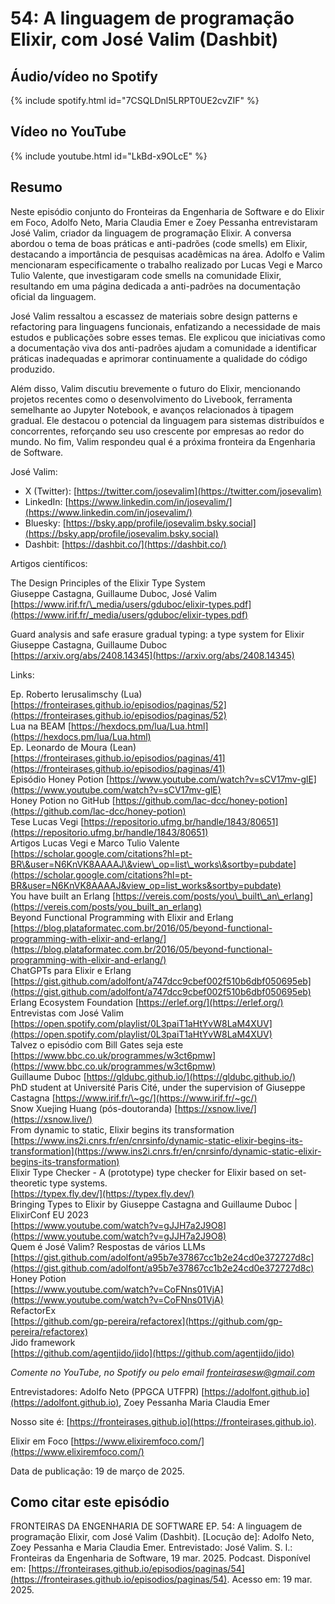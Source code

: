 # 54: A linguagem de programação Elixir, com José Valim (Dashbit)


## Áudio/vídeo no Spotify

{% include spotify.html id="7CSQLDnl5LRPT0UE2cvZIF" %}

## Vídeo no YouTube

{% include youtube.html id="LkBd-x9OLcE" %}  

<!-- 
### Áudio no Spotify para Criadores


{% include anchor.html id="Diversidade-e-Incluso-em-Engenharia-de-Software--com-Kiev-Gama-CIn-UFPE-e2v0p6r" %}


### Todas as plataformas


[53: Diversidade e Inclusão em Engenharia de Software, com Kiev Gama (CIn UFPE)
](https://creators.spotify.com/pod/show/fronteirases/episodes/Diversidade-e-Incluso-em-Engenharia-de-Software--com-Kiev-Gama-CIn-UFPE-e2v0p6r)

-->

## Resumo

Neste episódio conjunto do Fronteiras da Engenharia de Software e do Elixir em Foco, Adolfo Neto, Maria Claudia Emer e Zoey Pessanha entrevistaram José Valim, criador da linguagem de programação Elixir. A conversa abordou o tema de boas práticas e anti-padrões (code smells) em Elixir, destacando a importância de pesquisas acadêmicas na área. Adolfo e Valim mencionaram especificamente o trabalho realizado por Lucas Vegi e Marco Tulio Valente, que investigaram code smells na comunidade Elixir, resultando em uma página dedicada a anti-padrões na documentação oficial da linguagem.

José Valim ressaltou a escassez de materiais sobre design patterns e refactoring para linguagens funcionais, enfatizando a necessidade de mais estudos e publicações sobre esses temas. Ele explicou que iniciativas como a documentação viva dos anti-padrões ajudam a comunidade a identificar práticas inadequadas e aprimorar continuamente a qualidade do código produzido.

Além disso, Valim discutiu brevemente o futuro do Elixir, mencionando projetos recentes como o desenvolvimento do Livebook, ferramenta semelhante ao Jupyter Notebook, e avanços relacionados à tipagem gradual. Ele destacou o potencial da linguagem para sistemas distribuídos e concorrentes, reforçando seu uso crescente por empresas ao redor do mundo. No fim, Valim respondeu qual é a próxima fronteira da Engenharia de Software.

José Valim:

- X (Twitter): [https://twitter.com/josevalim](https://twitter.com/josevalim)  
- LinkedIn: [https://www.linkedin.com/in/josevalim/](https://www.linkedin.com/in/josevalim/)  
- Bluesky: [https://bsky.app/profile/josevalim.bsky.social](https://bsky.app/profile/josevalim.bsky.social)  
- Dashbit: [https://dashbit.co/](https://dashbit.co/)

Artigos científicos:

The Design Principles of the Elixir Type System  
Giuseppe Castagna, Guillaume Duboc, José Valim  
[https://www.irif.fr/\_media/users/gduboc/elixir-types.pdf](https://www.irif.fr/_media/users/gduboc/elixir-types.pdf)

Guard analysis and safe erasure gradual typing: a type system for Elixir  
Giuseppe Castagna, Guillaume Duboc  
[https://arxiv.org/abs/2408.14345](https://arxiv.org/abs/2408.14345)

Links:

Ep. Roberto Ierusalimschy (Lua)  [https://fronteirases.github.io/episodios/paginas/52](https://fronteirases.github.io/episodios/paginas/52)   
Lua na BEAM [https://hexdocs.pm/lua/Lua.html](https://hexdocs.pm/lua/Lua.html)  
Ep. Leonardo de Moura (Lean) [https://fronteirases.github.io/episodios/paginas/41](https://fronteirases.github.io/episodios/paginas/41)   
Episódio Honey Potion [https://www.youtube.com/watch?v=sCV17mv-glE](https://www.youtube.com/watch?v=sCV17mv-glE)   
Honey Potion no GitHub [https://github.com/lac-dcc/honey-potion](https://github.com/lac-dcc/honey-potion)  
Tese Lucas Vegi [https://repositorio.ufmg.br/handle/1843/80651](https://repositorio.ufmg.br/handle/1843/80651)   
Artigos Lucas Vegi e Marco Tulio Valente  
[https://scholar.google.com/citations?hl=pt-BR\&user=N6KnVK8AAAAJ\&view\_op=list\_works\&sortby=pubdate](https://scholar.google.com/citations?hl=pt-BR&user=N6KnVK8AAAAJ&view_op=list_works&sortby=pubdate)  
You have built an Erlang [https://vereis.com/posts/you\_built\_an\_erlang](https://vereis.com/posts/you_built_an_erlang)   
Beyond Functional Programming with Elixir and Erlang  
[https://blog.plataformatec.com.br/2016/05/beyond-functional-programming-with-elixir-and-erlang/](https://blog.plataformatec.com.br/2016/05/beyond-functional-programming-with-elixir-and-erlang/)   
ChatGPTs para Elixir e Erlang [https://gist.github.com/adolfont/a747dcc9cbef002f510b6dbf050695eb](https://gist.github.com/adolfont/a747dcc9cbef002f510b6dbf050695eb)  
Erlang Ecosystem Foundation [https://erlef.org/](https://erlef.org/)   
Entrevistas com José Valim [https://open.spotify.com/playlist/0L3paiT1aHtYvW8LaM4XUV](https://open.spotify.com/playlist/0L3paiT1aHtYvW8LaM4XUV)   
Talvez o episódio com Bill Gates seja este [https://www.bbc.co.uk/programmes/w3ct6pmw](https://www.bbc.co.uk/programmes/w3ct6pmw)   
Guillaume Duboc [https://gldubc.github.io/](https://gldubc.github.io/)    
PhD student at Université Paris Cité, under the supervision of Giuseppe Castagna [https://www.irif.fr/\~gc/](https://www.irif.fr/~gc/)    
Snow Xuejing Huang (pós-doutoranda) [https://xsnow.live/](https://xsnow.live/)   
From dynamic to static, Elixir begins its transformation  
[https://www.ins2i.cnrs.fr/en/cnrsinfo/dynamic-static-elixir-begins-its-transformation](https://www.ins2i.cnrs.fr/en/cnrsinfo/dynamic-static-elixir-begins-its-transformation)   
Elixir Type Checker \- A (prototype) type checker for Elixir based on set-theoretic type systems.  
[https://typex.fly.dev/](https://typex.fly.dev/)   
Bringing Types to Elixir by Giuseppe Castagna and Guillaume Duboc | ElixirConf EU 2023  
[https://www.youtube.com/watch?v=gJJH7a2J9O8](https://www.youtube.com/watch?v=gJJH7a2J9O8)   
Quem é José Valim? Respostas de vários LLMs  
[https://gist.github.com/adolfont/a95b7e37867cc1b2e24cd0e372727d8c](https://gist.github.com/adolfont/a95b7e37867cc1b2e24cd0e372727d8c)  
Honey Potion   
[https://www.youtube.com/watch?v=CoFNns01VjA](https://www.youtube.com/watch?v=CoFNns01VjA)  
RefactorEx   
[https://github.com/gp-pereira/refactorex](https://github.com/gp-pereira/refactorex)  
Jido framework  
[https://github.com/agentjido/jido](https://github.com/agentjido/jido) 


*Comente no YouTube, no Spotify ou pelo email* ⁠*fronteirasesw@gmail.com*⁠

Entrevistadores: Adolfo Neto (PPGCA UTFPR) ⁠⁠⁠⁠⁠⁠[⁠https://adolfont.github.io⁠](https://adolfont.github.io), Zoey Pessanha Maria Claudia Emer

Nosso site é: ⁠⁠⁠⁠[⁠https://fronteirases.github.io⁠](https://fronteirases.github.io).

Elixir em Foco [https://www.elixiremfoco.com/](https://www.elixiremfoco.com/) 

<!-- 
Música utilizada: Extreme Energy (Music Today 80). Composed & Produced by: Anwar Amr. Link:⁠ ⁠⁠⁠⁠⁠⁠[⁠https://www.youtube.com/watch?v=8ZZbAkKNx7s⁠](https://www.youtube.com/watch?v=8ZZbAkKNx7s)  ⁠⁠⁠⁠   
-->
 

Data de publicação: 19 de março de 2025.

## Como citar este episódio

FRONTEIRAS DA ENGENHARIA DE SOFTWARE EP. 54: A linguagem de programação Elixir, com José Valim (Dashbit). \[Locução de\]: Adolfo Neto, Zoey Pessanha e Maria Claudia Emer. Entrevistado: José Valim. S. l.: Fronteiras da Engenharia de Software, 19 mar. 2025\. Podcast. Disponível em: ⁠⁠⁠⁠[https://fronteirases.github.io/episodios/paginas/54](https://fronteirases.github.io/episodios/paginas/54).  ⁠Acesso em: 19 mar. 2025\.

